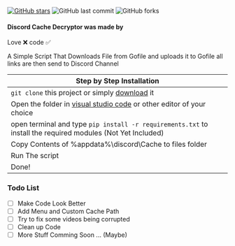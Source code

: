 [![GitHub stars](https://img.shields.io/github/stars/mrpekr/GofileReuploader?color=lime)](https://github.com/mrpekr/GofileReuploader/stargazers) ![GitHub last commit](https://img.shields.io/github/last-commit/mrpekr/GofileReuploader) ![GitHub forks](https://img.shields.io/github/forks/mrpekr/gofilereuploader?color=lime)

#### Discord Cache Decryptor was made by
Love ❌
code ✅

A Simple Script That Downloads File from Gofile and uploads it to Gofile all links are then send to Discord Channel 

|    Step by Step Installation 		|
| ------------------------------------ 	|
| `git clone` this project or simply [download](https://github.com/mrpekr/discord-cache-decryptor/archive/refs/heads/main.zip) it	|
| Open the folder in [visual studio code](https://code.visualstudio.com/Download#) or other editor of your choice							|
| open terminal and type `pip install -r requirements.txt` to install the required modules (Not Yet Included) 		|
| Copy Contents of %appdata%\discord\Cache to files folder 				|
| Run The script |
| Done! 				|

### Todo List
- [ ] Make Code Look Better
- [ ] Add Menu and Custom Cache Path
- [ ] Try to fix some videos being corrupted 
- [ ] Clean up Code
- [ ] More Stuff Comming Soon ... (Maybe)
